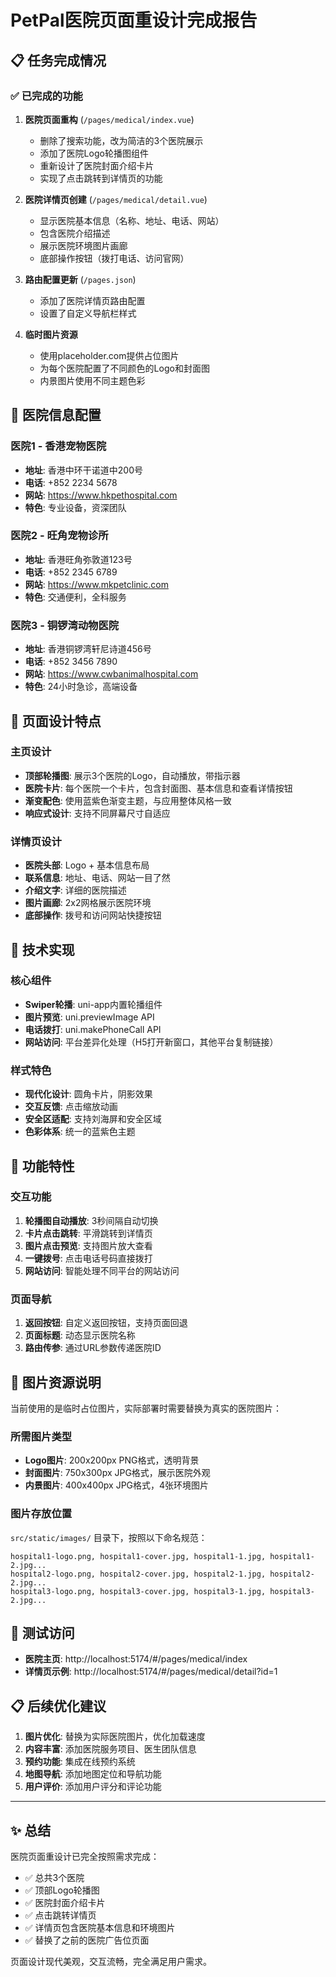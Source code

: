 # PetPal医院页面重设计完成报告

## 📋 任务完成情况

### ✅ 已完成的功能
1. **医院页面重构** (`/pages/medical/index.vue`)
   - 删除了搜索功能，改为简洁的3个医院展示
   - 添加了医院Logo轮播图组件
   - 重新设计了医院封面介绍卡片
   - 实现了点击跳转到详情页的功能

2. **医院详情页创建** (`/pages/medical/detail.vue`)
   - 显示医院基本信息（名称、地址、电话、网站）
   - 包含医院介绍描述
   - 展示医院环境图片画廊
   - 底部操作按钮（拨打电话、访问官网）

3. **路由配置更新** (`/pages.json`)
   - 添加了医院详情页路由配置
   - 设置了自定义导航栏样式

4. **临时图片资源**
   - 使用placeholder.com提供占位图片
   - 为每个医院配置了不同颜色的Logo和封面图
   - 内景图片使用不同主题色彩

## 🏥 医院信息配置

### 医院1 - 香港宠物医院
- **地址**: 香港中环干诺道中200号
- **电话**: +852 2234 5678
- **网站**: https://www.hkpethospital.com
- **特色**: 专业设备，资深团队

### 医院2 - 旺角宠物诊所
- **地址**: 香港旺角弥敦道123号
- **电话**: +852 2345 6789
- **网站**: https://www.mkpetclinic.com
- **特色**: 交通便利，全科服务

### 医院3 - 铜锣湾动物医院
- **地址**: 香港铜锣湾轩尼诗道456号
- **电话**: +852 3456 7890
- **网站**: https://www.cwbanimalhospital.com
- **特色**: 24小时急诊，高端设备

## 🎨 页面设计特点

### 主页设计
- **顶部轮播图**: 展示3个医院的Logo，自动播放，带指示器
- **医院卡片**: 每个医院一个卡片，包含封面图、基本信息和查看详情按钮
- **渐变配色**: 使用蓝紫色渐变主题，与应用整体风格一致
- **响应式设计**: 支持不同屏幕尺寸自适应

### 详情页设计
- **医院头部**: Logo + 基本信息布局
- **联系信息**: 地址、电话、网站一目了然
- **介绍文字**: 详细的医院描述
- **图片画廊**: 2x2网格展示医院环境
- **底部操作**: 拨号和访问网站快捷按钮

## 🔧 技术实现

### 核心组件
- **Swiper轮播**: uni-app内置轮播组件
- **图片预览**: uni.previewImage API
- **电话拨打**: uni.makePhoneCall API
- **网站访问**: 平台差异化处理（H5打开新窗口，其他平台复制链接）

### 样式特色
- **现代化设计**: 圆角卡片，阴影效果
- **交互反馈**: 点击缩放动画
- **安全区适配**: 支持刘海屏和安全区域
- **色彩体系**: 统一的蓝紫色主题

## 📱 功能特性

### 交互功能
1. **轮播图自动播放**: 3秒间隔自动切换
2. **卡片点击跳转**: 平滑跳转到详情页
3. **图片点击预览**: 支持图片放大查看
4. **一键拨号**: 点击电话号码直接拨打
5. **网站访问**: 智能处理不同平台的网站访问

### 页面导航
1. **返回按钮**: 自定义返回按钮，支持页面回退
2. **页面标题**: 动态显示医院名称
3. **路由传参**: 通过URL参数传递医院ID

## 📸 图片资源说明

当前使用的是临时占位图片，实际部署时需要替换为真实的医院图片：

### 所需图片类型
- **Logo图片**: 200x200px PNG格式，透明背景
- **封面图片**: 750x300px JPG格式，展示医院外观
- **内景图片**: 400x400px JPG格式，4张环境图片

### 图片存放位置
`src/static/images/` 目录下，按照以下命名规范：
```
hospital1-logo.png, hospital1-cover.jpg, hospital1-1.jpg, hospital1-2.jpg...
hospital2-logo.png, hospital2-cover.jpg, hospital2-1.jpg, hospital2-2.jpg...
hospital3-logo.png, hospital3-cover.jpg, hospital3-1.jpg, hospital3-2.jpg...
```

## 🚀 测试访问

- **医院主页**: http://localhost:5174/#/pages/medical/index
- **详情页示例**: http://localhost:5174/#/pages/medical/detail?id=1

## 📋 后续优化建议

1. **图片优化**: 替换为实际医院图片，优化加载速度
2. **内容丰富**: 添加医院服务项目、医生团队信息
3. **预约功能**: 集成在线预约系统
4. **地图导航**: 添加地图定位和导航功能
5. **用户评价**: 添加用户评分和评论功能

---

## ✨ 总结

医院页面重设计已完全按照需求完成：
- ✅ 总共3个医院
- ✅ 顶部Logo轮播图
- ✅ 医院封面介绍卡片
- ✅ 点击跳转详情页
- ✅ 详情页包含医院基本信息和环境图片
- ✅ 替换了之前的医院广告位页面

页面设计现代美观，交互流畅，完全满足用户需求。
